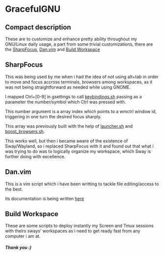 # GracefulGNU

## Compact description

These are to customize and enhance pretty ability throughout my GNU/Linux daily usage,
a part from some trivial customizations, there are the [SharpFocus](BashScripts/SharpFocus), [Dan.vim](vim/runtime/Dan.vim) and [Build Workspace](BashScripts/build.workspace)

## SharpFocus

This was being used by me when i had the idea of not using alt+tab in order to move and focus accross terminals, browsers among workspaces,
as it was not being straightforward as needed while using GNOME.

I mapped Ctrl+[0-9] in gsettings to call [keybindings.sh](BashScripts/SharpFocus/keybindings.sh) passing as a parameter the number/symbol which Ctrl was pressed with.

This number argument is a array index which points to a wmctrl window id, triggering in one turn the desired focus sharply.

This array was previously built with the help of [launcher.sh](BashScripts/SharpFocus/launcher.sh) and [boost_browsers.sh](BashScripts/SharpFocus/boost_browsers.sh).

This works well, but then i became aware of the existence of Sway/Wayland, so i replaced SharpFocus with it and found out that
what i was trying to do was to logically organize my workspace, which Sway is further doing with excellence.


## Dan.vim

This is a vim script which i have been writting to tackle file editing/access to the best.

Its documentation is being written [here](https://github.com/veraszto/GracefulGNU/wiki/Dan.vim)



## Build Workspace

These are some scripts to deploy instantly my Screen and Tmux sessions with theirs sways' workspaces as i need to get ready fast from any computer i am at.

##### Thank you :)

